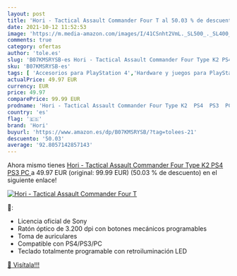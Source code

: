 ```yaml
---
layout: post
title: 'Hori - Tactical Assault Commander Four T al 50.03 % de descuento'
date: 2021-10-12 11:52:53
image: 'https://m.media-amazon.com/images/I/41CSnht2VmL._SL500_._SL400_.jpg'
comments: true
category: ofertas
author: 'tole.es'
slug: 'B07KMSRYSB-es Hori - Tactical Assault Commander Four Type K2 PS4 PS3 PC'
sku: 'B07KMSRYSB-es'
tags: [ 'Accesorios para PlayStation 4','Hardware y juegos para PlayStation 4','Mandos para PlayStation 4','Mandos y controles para PlayStation 4','Packs de accesorios para PlayStation 4','Sistemas heredados','Sistemas heredados de PlayStation','Videojuegos','hori','ps4', ]
actualPrice: 49.97 EUR
currency: EUR
price: 49.97
comparePrice: 99.99 EUR
prodname: 'Hori - Tactical Assault Commander Four Type K2  PS4  PS3  PC '
country: 'es'
flag: '🇪🇸'
brand: 'Hori'
buyurl: 'https://www.amazon.es/dp/B07KMSRYSB/?tag=tolees-21'
descuento: '50.03'
average: '92.8057142857143'
---
```


Ahora mismo tienes [Hori - Tactical Assault Commander Four Type K2  PS4  PS3  PC ](https://www.amazon.es/dp/B07KMSRYSB/?tag=tolees-21) a 49.97 EUR (original: 99.99 EUR) (50.03 %  de descuento) en el siguiente enlace!

[![Hori - Tactical Assault Commander Four T](https://m.media-amazon.com/images/I/41CSnht2VmL._SL500_._SL400_.jpg)](https://www.amazon.es/dp/B07KMSRYSB/?tag=tolees-21)

🔎:

- Licencia oficial de Sony
- Ratón óptico de 3.200 dpi con botones mecánicos programables
- Toma de auriculares
- Compatible con PS4/PS3/PC
- Teclado totalmente programable con retroiluminación LED

[🛒 Visítala!!!](https://www.amazon.es/dp/B07KMSRYSB/?tag=tolees-21)
